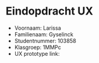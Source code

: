 # Eindopdracht UX

- Voornaam: Larissa
- Familienaam: Gyselinck
- Studentnummer: 103858
- Klasgroep: 1MMPc
- UX prototype link: 